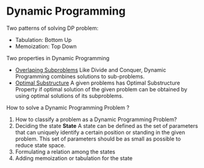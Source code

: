 # Dynamic Programming

Two patterns of solving DP problem:
- Tabulation: Bottom Up
- Memoization: Top Down

<!-- |   | Tabulation | Memoization  |
|---|---|---|
| State | State transition relation is difficult to think | State transition relation is easy to think |
 -->

Two properties in Dynamic Programming
- [Overlaping Subproblems](https://www.geeksforgeeks.org/overlapping-subproblems-property-in-dynamic-programming-dp-1/)
  Like Divide and Conquer, Dynamic Programming combines solutions to sub-problems. 
- [Optimal Substructure](https://www.geeksforgeeks.org/optimal-substructure-property-in-dynamic-programming-dp-2/)
  A given problems has Optimal Substructure Property if optimal solution of the given problem can be obtained by using optimal solutions of its subproblems.

How to solve a Dynamic Programming Problem ?
1. How to classify a problem as a Dynamic Programming Problem?
2. Deciding the state
   **State** A state can be defined as the set of parameters that can uniquely identify a certain position or standing in the given problem. This set of parameters should be as small as possible to reduce state space.
3. Formulating a relation among the states
4. Adding memoization or tabulation for the state